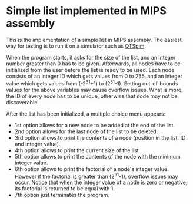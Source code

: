 # Simple list implemented in MIPS assembly
This is the implementation of a simple list in MIPS assembly. The easiest way for testing is to run it on a simulator such as [QTSpim](http://spimsimulator.sourceforge.net).

When the program starts, it asks for the size of the list, and an integer number greater than 0 has to be given. Afterwards, all nodes have to be initialized from the user before the list is ready to be used. Each node consists of an integer ID which gets values from 0 to 255, and an integer value which gets values from (-2<sup>31</sup>+1) to (2<sup>31</sup>-1). Setting out-of-bounds values for the above variables may cause overflow issues. What is more, the ID of every node has to be unique, otherwise that node may not be discoverable.

After the list has been initialized, a multiple choice menu appears:
- 1st option allows for a new node to be added at the end of the list.
- 2nd option allows for the last node of the list to be deleted.
- 3rd option allows to print the contents of a node (position in the list, ID and integer value).
- 4th option allows to print the current size of the list.
- 5th option allows to print the contents of the node with the minimum integer value.
- 6th option allows to print the factorial of a node's integer value. However if the factorial is greater than (2<sup>31</sup>-1), overflow issues may occur. Notice that when the integer value of a node is zero or negative, its factorial is returned to be equal with 1.
- 7th option just terminates the program.
